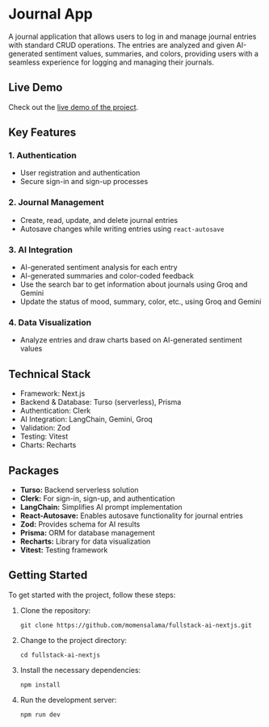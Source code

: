 # Journal App

A journal application that allows users to log in and manage journal entries with standard CRUD operations. The entries are analyzed and given AI-generated sentiment values, summaries, and colors, providing users with a seamless experience for logging and managing their journals.

## Live Demo

Check out the [live demo of the project](https://fullstack-ai-nextjs14.vercel.app).

## Key Features

### 1. Authentication

- User registration and authentication
- Secure sign-in and sign-up processes

### 2. Journal Management

- Create, read, update, and delete journal entries
- Autosave changes while writing entries using `react-autosave`

### 3. AI Integration

- AI-generated sentiment analysis for each entry
- AI-generated summaries and color-coded feedback
- Use the search bar to get information about journals using Groq and Gemini
- Update the status of mood, summary, color, etc., using Groq and Gemini

### 4. Data Visualization

- Analyze entries and draw charts based on AI-generated sentiment values

## Technical Stack

- Framework: Next.js
- Backend & Database: Turso (serverless), Prisma
- Authentication: Clerk
- AI Integration: LangChain, Gemini, Groq
- Validation: Zod
- Testing: Vitest
- Charts: Recharts

## Packages

- **Turso:** Backend serverless solution
- **Clerk:** For sign-in, sign-up, and authentication
- **LangChain:** Simplifies AI prompt implementation
- **React-Autosave:** Enables autosave functionality for journal entries
- **Zod:** Provides schema for AI results
- **Prisma:** ORM for database management
- **Recharts:** Library for data visualization
- **Vitest:** Testing framework

## Getting Started

To get started with the project, follow these steps:

1. Clone the repository:

   ```shell
   git clone https://github.com/momensalama/fullstack-ai-nextjs.git
   ```

2. Change to the project directory:

   ```shell
   cd fullstack-ai-nextjs
   ```

3. Install the necessary dependencies:

   ```shell
   npm install
   ```

4. Run the development server:

   ```shell
   npm run dev
   ```

